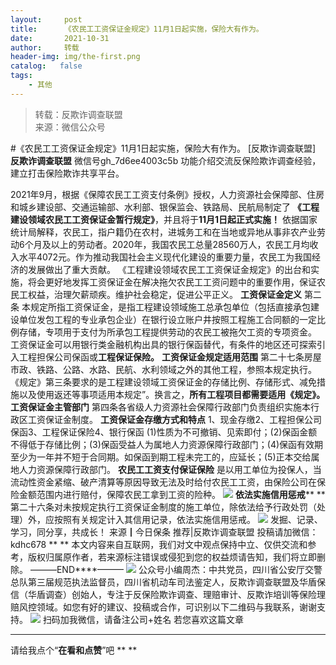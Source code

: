 ```yaml
---
layout:     post
title:      《农民工工资保证金规定》11月1日起实施，保险大有作为。
date:       2021-10-31
author:     转载
header-img: img/the-first.png
catalog:   false
tags:
    - 其他
---
```


<blockquote><p>转载：反欺诈调查联盟<br>
来源：微信公众号</p></blockquote>

#《农民工工资保证金规定》11月1日起实施，保险大有作为。
[反欺诈调查联盟]
**反欺诈调查联盟**
微信号gh_7d6ee4003c5b
功能介绍交流反保险欺诈调查经验，建立打击保险欺诈共享平台。

2021年9月，根据《保障农民工工资支付条例》授权，人力资源社会保障部、住房和城乡建设部、交通运输部、水利部、银保监会、铁路局、民航局制定了
**《工程建设领域农民工工资保证金暂行规定》**，并且将于**11月1日起正式实施！**
依据国家统计局解释，农民工，指户籍仍在农村，进城务工和在当地或异地从事非农产业劳动6个月及以上的劳动者。2020年，我国农民工总量28560万人，农民工月均收入水平4072元。作为推动我国社会主义现代化建设的重要力量，农民工为我国经济的发展做出了重大贡献。
《工程建设领域农民工工资保证金规定》的出台和实施，将会更好地发挥工资保证金在解决拖欠农民工工资问题中的重要作用，保证农民工权益，治理欠薪顽疾。维护社会稳定，促进公平正义。
**工资保证金定义**
第二条
本规定所指工资保证金，是指工程建设领域施工总承包单位（包括直接承包建设单位发包工程的专业承包企业）在银行设立账户井按照工程施工合同额的一定比例存储，专项用于支付为所承包工程提供劳动的农民工被拖欠工资的专项资金。
工资保证金可以用银行类金融机构出具的银行保函替代，有条件的地区还可探索引入工程担保公司保函或**工程保证保险。**
**工资保证金规定适用范围**
第二十七条房屋市政、铁路、公路、水路、民航、水利领域之外的其他工程，参照本规定执行。
《规定》第三条要求的是工程建设领域工资保证金的存储比例、存储形式、减免措施以及使用返还等事项适用本规定”。换言之，**所有工程项目都需要适用《规定》。**
**工资保证金主管部门**
第四条各省级人力资源社会保障行政部门负责组织实施本行政区工资保证金制度。
**工资保证金存缴方式和特点**
1、现金存缴2、工程担保公司保函3、工程保证保险4、银行保函
(1)性质为不可撤销、见索即付；(2)保函金额不得低于存储比例；(3)保函受益人为属地人力资源保障行政部门；(4)保函有效期至少为一年并不短于合同期。如保函到期工程未完工的，应延长；(5)正本交给属地人力资源保障行政部门。
**农民工工资支付保证保险**
是以用工单位为投保人，当流动性资金紧缩、破产清算等原因导致无法及时给付农民工工资，由保险公司在保险金额范围内进行赔付，保障农民工拿到工资的险种。
![]({{site.baseurl}}/postimg/Kt82b9nIbKuAQ8Jib88TlRiajxMjn0MeL0j0g6fI4DGjqomPDV1EwEiaUKY4FO8IW5ibx0lfnQzYPPG2IRHibgWWKyQ.png)
**依法实施信用惩戒****
**
第二十六条对未按规定执行工资保证金制度的施工单位，除依法给予行政处罚（处理）外，应按照有关规定计入其信用记录，依法实施信用惩戒。
![]({{site.baseurl}}/postimg/L6usUGPiatBSUQKfvs9GiasHm1HiaoibcgVSdW5k4tkSibILia5s8icTmKt9fYaMd6JRqmZmnBKgLDScpDibzS7XgibzoqA.jpeg)
发掘、记录、学习，同分享，共成长！
来源┃今日保条
推荐|反欺诈调查联盟
投稿请加微信：kdhc678
**
**
本文内容来自互联网，我们对文中观点保持中立、仅供交流和参考，版权归属原作者，若来源标注错误或侵犯到您的权益烦请告知，我们将立即删除。
———END****———
![]({{site.baseurl}}/postimg/L6usUGPiatBSs5Yxdp5NU9dpdqWanE7Mq7XpTo0mwlia1gia9NNFGTRYKdpVvrK2KgpAPictg52F8U9sicXI1jQ1dzA.jpeg)
公众号小编周杰：中共党员，四川省公安厅交警总队第三届规范执法监督员，四川省机动车司法鉴定人，反欺诈调查联盟及华盾保信（华盾调查）创始人，专注于反保险欺诈调查、理赔审计、反欺诈培训等保险理赔风控领域。如您有好的建议、投稿或合作，可识别以下二维码与我联系，谢谢支持。
![]({{site.baseurl}}/postimg/L6usUGPiatBQLNFXicXXQxXBwjwUmJlPGF0q5ZibOM9kCzhXR7EE7aTbgZIVibDd94F2CTC1GUb6zkDHLFKrVHibfjg.jpeg)
扫码加我微信，请备注公司+姓名
若您喜欢这篇文章
****
请给我点个“**在看和点赞**”吧
**
**
